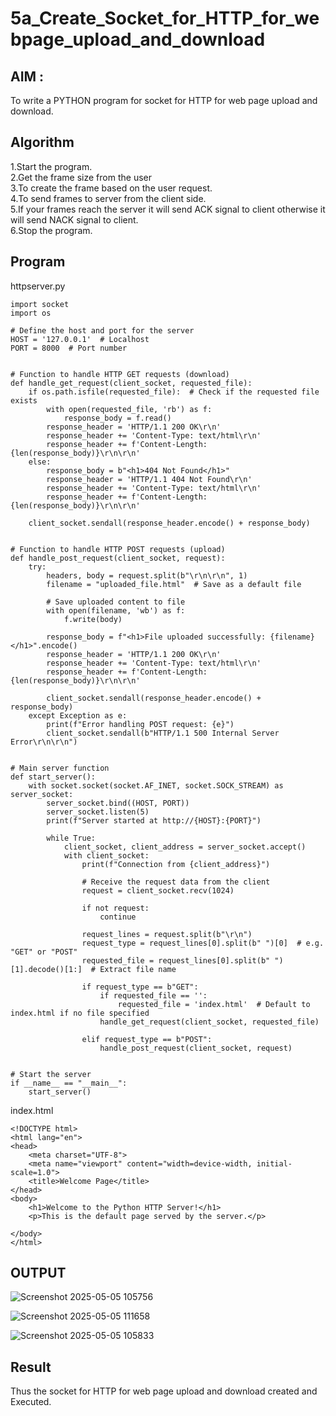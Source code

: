 # 5a_Create_Socket_for_HTTP_for_webpage_upload_and_download
## AIM :
To write a PYTHON program for socket for HTTP for web page upload and download.
## Algorithm

1.Start the program.
<BR>
2.Get the frame size from the user
<BR>
3.To create the frame based on the user request.
<BR>
4.To send frames to server from the client side.
<BR>
5.If your frames reach the server it will send ACK signal to client otherwise it will send NACK signal to client.
<BR>
6.Stop the program.
<BR>
## Program 

httpserver.py
```
import socket
import os

# Define the host and port for the server
HOST = '127.0.0.1'  # Localhost
PORT = 8000  # Port number


# Function to handle HTTP GET requests (download)
def handle_get_request(client_socket, requested_file):
    if os.path.isfile(requested_file):  # Check if the requested file exists
        with open(requested_file, 'rb') as f:
            response_body = f.read()
        response_header = 'HTTP/1.1 200 OK\r\n'
        response_header += 'Content-Type: text/html\r\n'
        response_header += f'Content-Length: {len(response_body)}\r\n\r\n'
    else:
        response_body = b"<h1>404 Not Found</h1>"
        response_header = 'HTTP/1.1 404 Not Found\r\n'
        response_header += 'Content-Type: text/html\r\n'
        response_header += f'Content-Length: {len(response_body)}\r\n\r\n'

    client_socket.sendall(response_header.encode() + response_body)


# Function to handle HTTP POST requests (upload)
def handle_post_request(client_socket, request):
    try:
        headers, body = request.split(b"\r\n\r\n", 1)
        filename = "uploaded_file.html"  # Save as a default file

        # Save uploaded content to file
        with open(filename, 'wb') as f:
            f.write(body)

        response_body = f"<h1>File uploaded successfully: {filename}</h1>".encode()
        response_header = 'HTTP/1.1 200 OK\r\n'
        response_header += 'Content-Type: text/html\r\n'
        response_header += f'Content-Length: {len(response_body)}\r\n\r\n'

        client_socket.sendall(response_header.encode() + response_body)
    except Exception as e:
        print(f"Error handling POST request: {e}")
        client_socket.sendall(b"HTTP/1.1 500 Internal Server Error\r\n\r\n")


# Main server function
def start_server():
    with socket.socket(socket.AF_INET, socket.SOCK_STREAM) as server_socket:
        server_socket.bind((HOST, PORT))
        server_socket.listen(5)
        print(f"Server started at http://{HOST}:{PORT}")

        while True:
            client_socket, client_address = server_socket.accept()
            with client_socket:
                print(f"Connection from {client_address}")

                # Receive the request data from the client
                request = client_socket.recv(1024)

                if not request:
                    continue

                request_lines = request.split(b"\r\n")
                request_type = request_lines[0].split(b" ")[0]  # e.g. "GET" or "POST"
                requested_file = request_lines[0].split(b" ")[1].decode()[1:]  # Extract file name

                if request_type == b"GET":
                    if requested_file == '':
                        requested_file = 'index.html'  # Default to index.html if no file specified
                    handle_get_request(client_socket, requested_file)

                elif request_type == b"POST":
                    handle_post_request(client_socket, request)


# Start the server
if __name__ == "__main__":
    start_server()

```
index.html

```
<!DOCTYPE html>
<html lang="en">
<head>
    <meta charset="UTF-8">
    <meta name="viewport" content="width=device-width, initial-scale=1.0">
    <title>Welcome Page</title>
</head>
<body>
    <h1>Welcome to the Python HTTP Server!</h1>
    <p>This is the default page served by the server.</p>

</body>
</html>
```
## OUTPUT

![Screenshot 2025-05-05 105756](https://github.com/user-attachments/assets/9a6b6e92-8384-4c6f-a797-c94ce7fc3b42)

![Screenshot 2025-05-05 111658](https://github.com/user-attachments/assets/72556a7d-1ea9-41f0-a2fd-3a7ab663944c)


![Screenshot 2025-05-05 105833](https://github.com/user-attachments/assets/661184cd-8628-4917-8460-ae8381f60425)


## Result
Thus the socket for HTTP for web page upload and download created and Executed.
